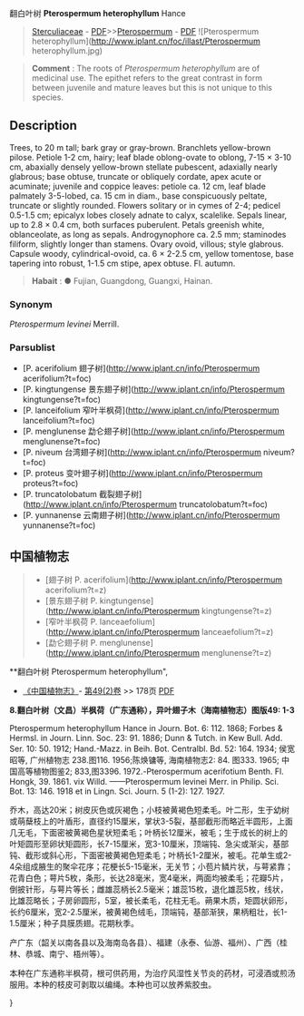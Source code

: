 翻白叶树 **Pterospermum heterophyllum** Hance

> [Sterculiaceae](http://www.iplant.cn/info/Sterculiaceae?t=foc) - [PDF](http://www.iplant.cn/foc/pdf/Sterculiaceae.pdf)>>[Pterospermum](http://www.iplant.cn/info/Pterospermum?t=foc) - [PDF](http://www.iplant.cn/foc/pdf/Pterospermum.pdf)
![Pterospermum heterophyllum](http://www.iplant.cn/foc/illast/Pterospermum heterophyllum.jpg)

> **Comment** : 
> The roots of *Pterospermum heterophyllum* are of medicinal use. The epithet refers to the great contrast in form between juvenile and mature leaves but this is not unique to this species.

## Description

Trees, to 20 m tall; bark gray or gray-brown. Branchlets yellow-brown pilose. Petiole 1-2 cm, hairy; leaf blade oblong-ovate to oblong, 7-15 × 3-10 cm, abaxially densely yellow-brown stellate pubescent, adaxially nearly glabrous; base obtuse, truncate or obliquely cordate, apex acute or acuminate; juvenile and coppice leaves: petiole ca. 12 cm, leaf blade palmately 3-5-lobed, ca. 15 cm in diam., base conspicuously peltate, truncate or slightly rounded. Flowers solitary or in cymes of 2-4; pedicel 0.5-1.5 cm; epicalyx lobes closely adnate to calyx, scalelike. Sepals linear, up to 2.8 × 0.4 cm, both surfaces puberulent. Petals greenish white, oblanceolate, as long as sepals. Androgynophore ca. 2.5 mm; staminodes filiform, slightly longer than stamens. Ovary ovoid, villous; style glabrous. Capsule woody, cylindrical-ovoid, ca. 6 × 2-2.5 cm, yellow tomentose, base tapering into robust, 1-1.5 cm stipe, apex obtuse. Fl. autumn.

> **Habait** : 
>●  Fujian, Guangdong, Guangxi, Hainan.

### Synonym
*Pterospermum levinei* Merrill.

### Parsublist

* [P.  acerifolium  翅子树](http://www.iplant.cn/info/Pterospermum acerifolium?t=foc)
* [P.  kingtungense  景东翅子树](http://www.iplant.cn/info/Pterospermum kingtungense?t=foc)
* [P.  lanceifolium  窄叶半枫荷](http://www.iplant.cn/info/Pterospermum lanceifolium?t=foc)
* [P.  menglunense  勐仑翅子树](http://www.iplant.cn/info/Pterospermum menglunense?t=foc)
* [P.  niveum  台湾翅子树](http://www.iplant.cn/info/Pterospermum niveum?t=foc)
* [P.  proteus  变叶翅子树](http://www.iplant.cn/info/Pterospermum proteus?t=foc)
* [P.  truncatolobatum  截裂翅子树](http://www.iplant.cn/info/Pterospermum truncatolobatum?t=foc)
* [P.  yunnanense  云南翅子树](http://www.iplant.cn/info/Pterospermum yunnanense?t=foc)

## 中国植物志

> * [翅子树  P.  acerifolium](http://www.iplant.cn/info/Pterospermum acerifolium?t=z)
> * [景东翅子树  P.  kingtungense](http://www.iplant.cn/info/Pterospermum kingtungense?t=z)
> * [窄叶半枫荷  P.  lanceaefolium](http://www.iplant.cn/info/Pterospermum lanceaefolium?t=z)
> * [勐仑翅子树  P.  menglunense](http://www.iplant.cn/info/Pterospermum menglunense?t=z)

**翻白叶树 Pterospermum heterophyllum",

* [《中国植物志》](http://www.iplant.cn/frps)- [第49(2)卷](http://www.iplant.cn/frps/vol/49(2)) >> 178页 [PDF](http://www.iplant.cn/frps/pdf/49(2)/178.PDF)

**8.翻白叶树（文昌）半枫荷（广东通称），异叶翅子木（海南植物志）图版49: 1-3**

Pterospermum heterophyllum Hance in Journ. Bot. 6: 112. 1868; Forbes & Hermsl. in Journ. Linn. Soc. 23: 91. 1886; Dunn & Tutch. in Kew Bull. Add. Ser. 10: 50. 1912; Hand.-Mazz. in Beih. Bot. Centralbl. Bd. 52: 164. 1934; 侯宽昭等, 广州植物志 238.图116. 1956;陈焕镛等, 海南植物志2: 84. 图333. 1965; 中国高等植物图鉴2; 833,图3396. 1972.-Pterospermum acerifotium Benth. Fl. Hongk, 39. 1861. vix Willd. ——Pterospermum levinei Merr. in Philip. Sci. Bot. 13: 146. 1918 et in Lingn. Sci. Journ. 5 (1-2): 127. 1927.

乔木，高达20米；树皮灰色或灰褐色；小枝被黄褐色短柔毛。叶二形，生于幼树或萌蘖枝上的叶盾形，直径约15厘米，掌状3-5裂，基部截形而略近半圆形，上面几无毛，下面密被黄褐色星状短柔毛；叶柄长12厘米，被毛；生于成长的树上的叶矩圆形至卵状矩圆形，长7-15厘米，宽3-10厘米，顶端钝、急尖或渐尖，基部钝、截形或斜心形，下面密被黄褐色短柔毛；叶柄长1-2厘米，被毛。花单生或2-4朵组成腋生的聚伞花序；花梗长5-15毫米，无关节；小苞片鳞片状，与萼紧靠；花青白色；萼片5枚，条形，长达28毫米，宽4毫米，两面均被柔毛；花瓣5片，倒披针形，与萼片等长；雌雄蕊柄长2.5毫米；雄蕊15枚，退化雄蕊5枚，线状，比雄蕊略长；子房卵圆形，5室，被长柔毛，花柱无毛。蒴果木质，矩圆状卵形，长约6厘米，宽2-2.5厘米，被黄褐色绒毛，顶端钝，基部渐狭，果柄粗壮，长1-1.5厘米；种子具膜质翅。花期秋季。

产广东（韶关以南各县以及海南岛各县）、福建（永泰、仙游、福州）、广西（桂林、恭城、南宁、梧州等）。

本种在广东通称半枫荷，根可供药用，为治疗风湿性关节炎的药材，可浸酒或煎汤服用。本种的枝皮可剥取以编绳。本种也可以放养紫胶虫。

}